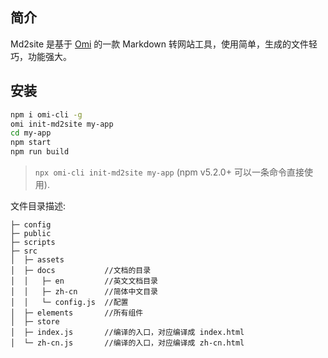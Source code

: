 ## 简介

Md2site 是基于 [Omi](https://github.com/Tencent/omi) 的一款 Markdown 转网站工具，使用简单，生成的文件轻巧，功能强大。

## 安装

``` bash {2}
npm i omi-cli -g           
omi init-md2site my-app  
cd my-app           
npm start               
npm run build            
```

> `npx omi-cli init-md2site my-app` (npm v5.2.0+ 可以一条命令直接使用).

文件目录描述:

```
├─ config
├─ public
├─ scripts
├─ src
│  ├─ assets
│  ├─ docs           //文档的目录
│  │   ├─ en         //英文文档目录
│  │   ├─ zh-cn      //简体中文目录
│  │   └─ config.js  //配置
│  ├─ elements       //所有组件
│  ├─ store          
│  ├─ index.js       //编译的入口，对应编译成 index.html
│  └─ zh-cn.js       //编译的入口，对应编译成 zh-cn.html
```
